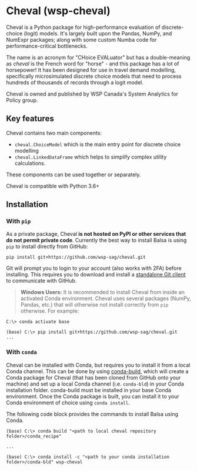 # Cheval (wsp-cheval)

Cheval is a Python package for high-performance evaluation of discrete-choice (logit) models. It's largely built upon the Pandas, NumPy, and NumExpr packages; along with some custom Numba code for performance-critical bottlenecks.

The name is an acronym for "CHoice EVALuator" but has a double-meaning as _cheval_ is the French word for "horse" - and this package has a lot of horsepower! It has been designed for use in travel demand modelling, specifically microsimulated discrete choice models that need to process hundreds of thousands of records through a logit model.

Cheval is owned and published by WSP Canada's System Analytics for Policy group.

## Key features

Cheval contains two main components:

- `cheval.ChoiceModel` which is the main entry point for discrete choice modelling
- `cheval.LinkedDataFrame` which helps to simplify complex utility calculations.

These components can be used together or separately.  

Cheval is compatible with Python 3.6+

## Installation

### With `pip`

As a private package, Cheval **is not hosted on PyPI or other services that do not permit private code**. Currently the best way to install Balsa is using `pip` to install directly from GitHub:

```batch
pip install git+https://github.com/wsp-sag/cheval.git
```

Git will prompt you to login to your account (also works with 2FA) before installing. This requires you to download and install a [standalone Git client](https://git-scm.com/downloads) to communicate with GitHub.

> **Windows Users:** It is recommended to install Cheval from inside an activated Conda environment. Cheval uses several packages (NumPy, Pandas, etc.) that will otherwise not install correctly from `pip` otherwise. For example:

```batch
C:\> conda activate base

(base) C:\> pip install git+https://github.com/wsp-sag/cheval.git
...
```

### With `conda`

Cheval can be installed with Conda, but requires you to install it from a local Conda channel. This can be done by using [conda-build](https://github.com/conda/conda-build), which will create a Conda package for Cheval (that has been cloned from GitHub onto your machine) and set up a local Conda channel (i.e. `conda-bld`) in your Conda installation folder. conda-build must be installed in your base Conda environment. Once the Conda package is built, you can install it to your Conda environment of choice using `conda install`.

The following code block provides the commands to install Balsa using Conda.

```batch
(base) C:\> conda build "<path to local cheval repository folder>/conda_recipe"

...

(base) C:\> conda install -c "<path to your conda installation folder>/conda-bld" wsp-cheval
```

